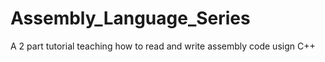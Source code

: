 # Assembly_Language_Series
A 2 part tutorial teaching how to read and write assembly code usign C++
